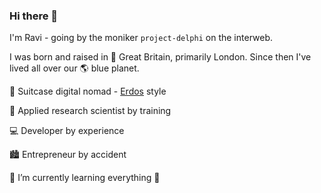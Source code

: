 ### Hi there 👋

I'm Ravi - going by the moniker `project-delphi` on the interweb. 

I was born and raised in 🏴󠁧󠁢󠁥󠁮󠁧󠁿󠁮󠁧󠁿 Great Britain, primarily London. Since then I've lived all over our 🌎 blue planet.

🛄 Suitcase digital nomad - [Erdos](https://en.wikipedia.org/wiki/Paul_Erd%C5%91s) style

🥼 Applied research scientist by training

💻 Developer by experience

🏙️ Entrepreneur by accident

🌱 I’m currently learning everything 🤣

